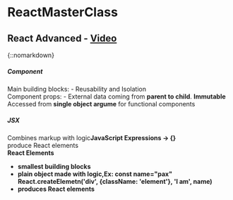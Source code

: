 # ReactMasterClass

## React Advanced - [Video](https://youtu.be/zlpYShDdY_c)

{::nomarkdown}
<h5>Component</h5>
<div>Main building blocks: - Reusability and Isolation</div>  
 <div>Component props: - External data coming from <b>parent to child</b>.          <b>Immutable</b> Accessed from <b>single object argume</b> for functional components
 </div>
<h5>JSX</h5>
<div>Combines markup with logic<b>JavaScript Expressions -> {}</b></div>
<div>produce React elements</div>
<div><b>React Elements<b></div>
<ul>
    <li>smallest building blocks</li>
    <li>plain object made with logic,Ex: const name="pax" React.createElemetn('div', {className: 'element'}, 'I am', name)</li>
    <li>produces React elements</li>
</ul>

